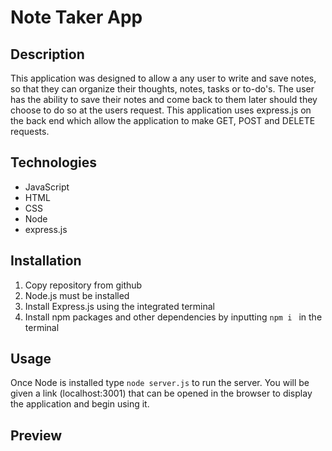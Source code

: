 # Note Taker App

## Description 
This application was designed to allow a any user to write and save notes, so that they can organize their thoughts, notes, tasks or to-do's. The user has the ability to save their notes and come back to them later should they choose to do so at the users request. This application uses express.js on the back end which allow the application to make GET, POST and DELETE requests. 

## Technologies 
* JavaScript
* HTML
* CSS
* Node
* express.js


## Installation 
1. Copy repository from github 
2. Node.js must be installed
3. Install Express.js using the integrated terminal 
4. Install npm packages and other dependencies by inputting `npm i ` in the terminal

## Usage
Once Node is installed type `node server.js` to run the server. You will be given a link (localhost:3001) that can be opened in the browser to display the application and begin using it. 

## Preview 